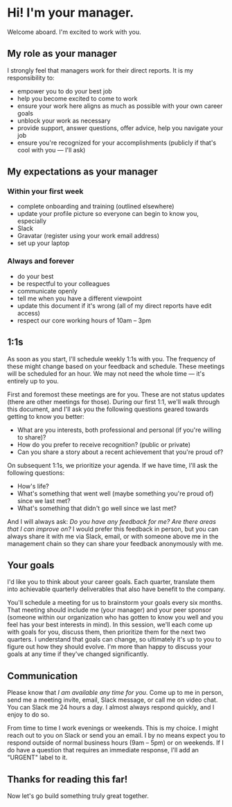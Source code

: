 # Hi! I'm your manager.
Welcome aboard. I'm excited to work with you.

## My role as your manager
I strongly feel that managers work for their direct reports. It is my
responsibility to:
* empower you to do your best job
* help you become excited to come to work
* ensure your work here aligns as much as possible with your own career goals
* unblock your work as necessary
* provide support, answer questions, offer advice, help you navigate your job
* ensure you're recognized for your accomplishments (publicly if that's cool with you — I'll ask)

## My expectations as your manager

### Within your first week
* complete onboarding and training (outlined elsewhere)
* update your profile picture so everyone can begin to know you, especially
 * Slack
 * Gravatar (register using your work email address)
* set up your laptop

### Always and forever
* do your best
* be respectful to your colleagues
* communicate openly
* tell me when you have a different viewpoint
* update this document if it's wrong (all of my direct reports have edit access)
* respect our core working hours of 10am – 3pm

## 1:1s
As soon as you start, I'll schedule weekly 1:1s with you. The frequency of these might change based on your feedback and schedule. These meetings will be scheduled for an hour. We may not need the whole time — it's entirely up to you.

First and foremost these meetings are for you. These are not status updates (there are other meetings for those). During our first 1:1, we'll walk through this document, and I'll ask you the following questions geared towards getting to know you better:

* What are you interests, both professional and personal (if you're willing to share)?
* How do you prefer to receive recognition? (public or private)
* Can you share a story about a recent achievement that you're proud of?

On subsequent 1:1s, we prioritize your agenda. If we have time, I'll ask the following questions:

* How's life?
* What's something that went well (maybe something you're proud of) since we last met?
* What's something that didn't go well since we last met?

And I will always ask: _Do you have any feedback for me? Are there areas that I can improve on?_ I would prefer this feedback in person, but you can always share it with me via Slack, email, or with someone above me in the management chain so they can share your feedback anonymously with me.

## Your goals
I'd like you to think about your career goals. Each quarter, translate them into achievable quarterly deliverables that also have benefit to the company.

You'll schedule a meeting for us to brainstorm your goals every six months. That meeting should include me (your manager) and your peer sponsor (someone within our organization who has gotten to know you well and you feel has your best interests in mind). In this session, we'll each come up with goals for you, discuss them, then prioritize them for the next two quarters. I understand that goals can change, so ultimately it's up to you to figure out how they should evolve. I'm more than happy to discuss your goals at any time if they've changed significantly.

## Communication

Please know that *I am available any time for you*. Come up to me in person, send me a meeting invite, email, Slack message, or call me on video chat. You can Slack me 24 hours a day. I almost always respond quickly, and I enjoy to do so.

From time to time I work evenings or weekends. This is my choice. I might reach out to you on Slack or send you an email. I by no means expect you to respond outside of normal business hours (9am – 5pm) or on weekends. If I do have a question that requires an immediate response, I'll add an "URGENT" label to it.

## Thanks for reading this far!
Now let's go build something truly great together.
